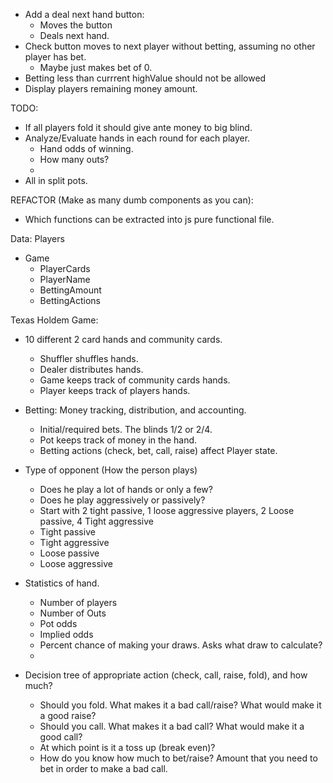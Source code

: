 - Add a deal next hand button:
  - Moves the button
  - Deals next hand.
- Check button moves to next player without betting, assuming no other player has bet.
  - Maybe just makes bet of 0.
- Betting less than currrent highValue should not be allowed
- Display players remaining money amount.

TODO:
- If all players fold it should give ante money to big blind.
- Analyze/Evaluate hands in each round for each player.
  - Hand odds of winning.
  - How many outs?
  -
- All in split pots.

REFACTOR (Make as many dumb components as you can):
- Which functions can be extracted into js pure functional file.


Data: Players

- Game
  - PlayerCards
  - PlayerName
  - BettingAmount
  - BettingActions

Texas Holdem Game:
- 10 different 2 card hands and community cards.
  - Shuffler shuffles hands.
  - Dealer distributes hands.
  - Game keeps track of community cards hands.
  - Player keeps track of players hands.

- Betting: Money tracking, distribution, and accounting.
  - Initial/required bets.  The blinds 1/2 or 2/4.
  - Pot keeps track of money in the hand.
  - Betting actions (check, bet, call, raise) affect Player state.

- Type of opponent (How the person plays)
  - Does he play a lot of hands or only a few?
  - Does he play aggressively or passively?
  - Start with 2 tight passive, 1 loose aggressive players, 2 Loose passive, 4 Tight aggressive
  - Tight passive
  - Tight aggressive
  - Loose passive
  - Loose aggressive

- Statistics of hand.
  - Number of players
  - Number of Outs
  - Pot odds
  - Implied odds
  - Percent chance of making your draws.  Asks what draw to calculate?
  -
- Decision tree of appropriate action (check, call, raise, fold), and how much?
  - Should you fold.  What makes it a bad call/raise?  What would make it a good raise?
  - Should you call.  What makes it a bad call?  What would make it a good call?
  - At which point is it a toss up (break even)?
  - How do you know how much to bet/raise?  Amount that you need to bet in order to make a bad call.

